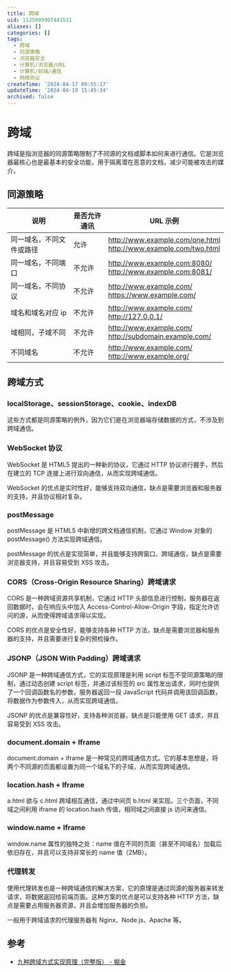 ```yaml
---
title: 跨域
uid: 1125899907443531
aliases: []
categories: []
tags:
  - 跨域
  - 同源策略
  - 浏览器安全
  - 计算机/浏览器/URL
  - 计算机/前端/通信
  - 网络协议
createTime: '2024-04-17 09:55:17'
updateTime: '2024-04-19 15:45:34'
archived: false
---
```


# 跨域

跨域是指浏览器的同源策略限制了不同源的文档或脚本如何来进行通信。它是浏览器最核心也是最基本的安全功能，用于隔离潜在恶意的文档，减少可能被攻击的媒介。

## 同源策略

| 说明                    | 是否允许通讯 | URL 示例                                                                 |
|-----------------------|------------|--------------------------------------------------------------------------|
| 同一域名，不同文件或路径 | 允许         | <http://www.example.com/one.html> <br> <http://www.example.com/two.html> |
| 同一域名，不同端口       | 不允许       | <http://www.example.com:8080/> <br> <http://www.example.com:8081/>       |
| 同一域名，不同协议       | 不允许       | <http://www.example.com/> <br> <https://www.example.com/>                |
| 域名和域名对应 ip       | 不允许       | <http://www.example.com/> <br> <http://127.0.0.1/>                       |
| 域相同，子域不同         | 不允许       | <http://www.example.com/> <br> <http://subdomain.example.com/>           |
| 不同域名                | 不允许       | <http://www.example.com/> <br> <http://www.example.org/>                 |

## 跨域方式

### localStorage、sessionStorage、cookie、indexDB

这些方式都是同源策略的例外，因为它们是在浏览器端存储数据的方式，不涉及到跨域通信。

### WebSocket 协议

WebSocket 是 HTML5 提出的一种新的协议，它通过 HTTP 协议进行握手，然后在建立的 TCP 连接上进行双向通信，从而实现跨域通信。

WebSocket 的优点是实时性好，能够支持双向通信，缺点是需要浏览器和服务器的支持，并且协议相对复杂。

### postMessage

postMessage 是 HTML5 中新增的跨文档通信机制，它通过 Window 对象的 postMessage() 方法实现跨域通信。

postMessage 的优点是实现简单，并且能够支持跨窗口、跨域通信，缺点是需要浏览器支持，并且容易受到 XSS 攻击。

### CORS（Cross-Origin Resource Sharing）跨域请求

CORS 是一种跨域资源共享机制，它通过 HTTP 头部信息进行控制，服务器在返回数据时，会在响应头中加入 Access-Control-Allow-Origin 字段，指定允许访问的源，从而使得跨域请求得以实现。

CORS 的优点是安全性好，能够支持各种 HTTP 方法，缺点是需要浏览器和服务器的支持，并且需要进行复杂的预检操作。

### JSONP（JSON With Padding）跨域请求

JSONP 是一种跨域通信方式，它的实现原理是利用 script 标签不受同源策略的限制，通过动态创建 script 标签，并通过该标签的 src 属性发出请求，同时也提供了一个回调函数名的参数，服务器返回一段 JavaScript 代码并调用该回调函数，将数据作为参数传入，从而实现跨域通信。

JSONP 的优点是兼容性好，支持各种浏览器，缺点是只能使用 GET 请求，并且容易受到 XSS 攻击。

### document.domain + Iframe

document.domain + iframe 是一种常见的跨域通信方式。它的基本思想是，将两个不同源的页面都设置为同一个域名下的子域，从而实现跨域通信。

### location.hash + Iframe

 a.html 欲与 c.html 跨域相互通信，通过中间页 b.html 来实现。三个页面，不同域之间利用 iframe 的 location.hash 传值，相同域之间直接 js 访问来通信。

### window.name + Iframe

window.name 属性的独特之处：name 值在不同的页面（甚至不同域名）加载后依旧存在，并且可以支持非常长的 name 值（2MB）。

### 代理转发

使用代理转发也是一种跨域通信的解决方案，它的原理是通过同源的服务器来转发请求，将数据返回给前端页面。这种方案的优点是可以支持各种 HTTP 方法，缺点是需要占用服务器资源，并且会增加服务器的负担。

一般用于跨域请求的代理服务器有 Nginx、Node.js、Apache 等。

## 参考

- [九种跨域方式实现原理（完整版） - 掘金](https://juejin.cn/post/6844903767226351623)
